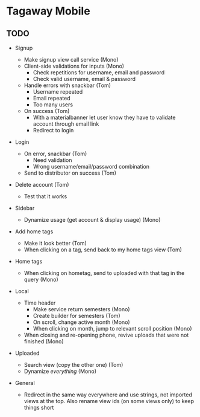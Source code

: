 # Tagaway Mobile

## TODO

- Signup
   - Make signup view call service (Mono)
   - Client-side validations for inputs (Mono)
      - Check repetitions for username, email and password
      - Check valid username, email & password
   - Handle errors with snackbar (Tom)
      - Username repeated
      - Email repeated
      - Too many users
   - On success (Tom)
      - With a materialbanner let user know they have to validate account through email link
      - Redirect to login

- Login
   - On error, snackbar (Tom)
      - Need validation
      - Wrong username/email/password combination
   - Send to distributor on success (Tom)

- Delete account (Tom)
   - Test that it works

- Sidebar
   - Dynamize usage (get account & display usage) (Mono)

- Add home tags
   - Make it look better (Tom)
   - When clicking on a tag, send back to my home tags view (Tom)

- Home tags
   - When clicking on hometag, send to uploaded with that tag in the query (Mono)

- Local
   - Time header
      - Make service return semesters (Mono)
      - Create builder for semesters (Tom)
      - On scroll, change active month (Mono)
      - When clicking on month, jump to relevant scroll position (Mono)
   - When closing and re-opening phone, revive uploads that were not finished (Mono)

- Uploaded
   - Search view (copy the other one) (Tom)
   - Dynamize *everything* (Mono)

- General
   - Redirect in the same way everywhere and use strings, not imported views at the top. Also rename view ids (on some views only) to keep things short
